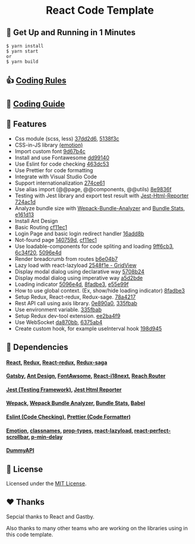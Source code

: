 <h1 align="center">
  React Code Template
</h1>

## 🚀 Get Up and Running in 1 Minutes

   ```shell
   $ yarn install
   $ yarn start
   or
   $ yarn build

   ```

## 👍 [Coding Rules](https://github.com/vuthaiduy1990/react-code-template/blob/master/CodingRules.md)

## 🔨 [Coding Guide](https://github.com/vuthaiduy1990/react-code-template/blob/master/CodingGuides.md)

## 📌 Features

* Css module (scss, less) [37dd2d6](https://github.com/vuthaiduy1990/react-code-template/commit/37dd2d669c3ee9f4e917261b0fda83c9009cf3f5), [5138f3c](https://github.com/vuthaiduy1990/react-code-template/commit/5138f3cfd725ec9af855f9a8bd0f3ca966dbee57)
* CSS-in-JS library [(emotion)](https://emotion.sh)
* Import custom font [9d67b4c](https://github.com/vuthaiduy1990/react-code-template/commit/9d67b4ce25cb594ebcd3aee775afc732961098e1)
* Install and use Fontawesome [dd99140](https://github.com/vuthaiduy1990/react-code-template/commit/dd99140301a3cbcaf39d0d2067f19face20fe049)
* Use Eslint for code checking [463dc53](https://github.com/vuthaiduy1990/react-code-template/commit/463dc5364ddfef7ded9368e644b4121b43e14580)
* Use Prettier for code formatting
* Integrate with Visual Studio Code
* Support internationalization [274ce61](https://github.com/vuthaiduy1990/react-code-template/commit/274ce6174475a5a595c8d8d5f6052e79a678b287)
* Use alias import (@@page, @@components, @@utils) [8e9836f](https://github.com/vuthaiduy1990/react-code-template/commit/8e9836f06511eea48258632653bb2ffa21da2955)
* Testing with Jest library and export test result with [Jest-Html-Reporter](https://github.com/Hargne/jest-html-reporter#readme) [724ac1d](https://github.com/vuthaiduy1990/react-code-template/commit/724ac1d6dc84d54bd5490965d26058e38b6cfc94)
* Analyze bundle size with [Wepack-Bundle-Analyzer](https://www.npmjs.com/package/webpack-bundle-analyzer) and [Bundle Stats](https://github.com/relative-ci/bundle-stats/tree/master/packages/cli#readme), [e161d13](https://github.com/vuthaiduy1990/react-code-template/commit/e161d132a0e475e07aa64bc2103fec8a18202eb7)
* Install Ant Design
* Basic Routing [cf11ec1](https://github.com/vuthaiduy1990/react-code-template/commit/cf11ec16ee80da47ed6ae1fce7d47df48ed33995)
* Login Page and basic login redirect handler [16add8b](https://github.com/vuthaiduy1990/react-code-template/commit/16add8b89ff79a8d6263ef6d991bf84aa565c120)
* Not-found page [140759d](https://github.com/vuthaiduy1990/react-code-template/commit/140759d82e34ebf3f8754d72cd97650b21ebf231), [cf11ec1](https://github.com/vuthaiduy1990/react-code-template/commit/cf11ec16ee80da47ed6ae1fce7d47df48ed33995)
* Use loadable-components for code spliting and loading [9ff6cb3](https://github.com/vuthaiduy1990/react-code-template/commit/9ff6cb3dae811e42c8012729ab99a1cb6add143f), [6c34f20](https://github.com/vuthaiduy1990/react-code-template/commit/6c34f2068ec517f49bff62d0ea005c24f615de27), [5096e4d](https://github.com/vuthaiduy1990/react-code-template/commit/5096e4d694e102a2b4ca6882c13dba9df44fe196)
* Render breadcrumb from routes [b6e04b7](https://github.com/vuthaiduy1990/react-code-template/commit/b6e04b746564bdc99bc6682566cb30f944102269)
* Lazy load with react-lazyload [2548f1e - GridView](https://github.com/vuthaiduy1990/react-code-template/commit/2548f1e78af94e981fcea2ccafadb253f10ecaa5)
* Display modal dialog using declarative way [5708b24](https://github.com/vuthaiduy1990/react-code-template/commit/5708b24d7c59fade1308528b698908d74147a370)
* Display modal dialog using imperative way [a5d2bde](https://github.com/vuthaiduy1990/react-code-template/commit/a5d2bde0696105c7b5cb88d5800ea4c7ea3e81a7)
* Loading indicator [5096e4d](https://github.com/vuthaiduy1990/react-code-template/commit/5096e4d694e102a2b4ca6882c13dba9df44fe196), [8fadbe3](https://github.com/vuthaiduy1990/react-code-template/commit/8fadbe38ea0fc41eceb26f0dbb00f9ed0c149526), [e55e99f](https://github.com/vuthaiduy1990/react-code-template/commit/e55e99f36e0c0f09b8f507eabbd6b168d5305240)
* How to use global context. (Ex, show/hide loading indicator) [8fadbe3](https://github.com/vuthaiduy1990/react-code-template/commit/8fadbe38ea0fc41eceb26f0dbb00f9ed0c149526)
* Setup Redux, React-redux, Redux-sage. [78a4217](https://github.com/vuthaiduy1990/react-code-template/commit/78a421729a74a861788afe04e445bb86e2d6cbd6)
* Rest API call using axis library. [0e890a0](https://github.com/vuthaiduy1990/react-code-template/commit/0e890a0eaf23e9c5b5762b08683be1bc61976e9c), [335fbab](https://github.com/vuthaiduy1990/react-code-template/commit/335fbab040bf448a6bdf9dee0b5b91697d060c64)
* Use environment variable. [335fbab](https://github.com/vuthaiduy1990/react-code-template/commit/335fbab040bf448a6bdf9dee0b5b91697d060c64)
* Setup Redux dev-tool extension. [ee2ba4f9](https://github.com/vuthaiduy1990/react-code-template/commit/ee2ba4f9404c42e614b2df22d0391b9f93350be8)
* Use WebSocket [da870bb](https://github.com/vuthaiduy1990/react-code-template/commit/da870bbd7db394f7955779e800277a41b6e88ff7), [6375ab4](https://github.com/vuthaiduy1990/react-code-template/commit/6375ab4c23b0344d7681353c669edee993d325f0)
* Create custom hook, for example useInterval hook [198d945](https://github.com/vuthaiduy1990/react-code-template/commit/198d94536c1bd784407e85e0854daecc2731a12d)

## 🔗 Dependencies

#### [React](https://reactjs.org/), [Redux](https://redux.js.org/), [React-redux](https://react-redux.js.org/), [Redux-saga](https://react-redux.js.org/)
#### [Gatsby](https://www.gatsbyjs.org/), [Ant Design](https://ant.design/), [FontAwsome](https://fontawesome.com/), [React-i18next](https://react.i18next.com/), [Reach Router](https://reach.tech/router)
#### [Jest (Testing Framework)](https://jestjs.io/), [Jest Html Reporter](https://github.com/Hargne/jest-html-reporter#readme)
#### [Wepack](https://webpack.js.org/), [Wepack Bundle Analyzer](https://www.npmjs.com/package/webpack-bundle-analyzer), [Bundle Stats](https://github.com/relative-ci/bundle-stats/tree/master/packages/cli#readme), [Babel](https://babeljs.io/)
#### [Eslint (Code Checking)](https://eslint.org/), [Prettier (Code Formatter)](https://prettier.io/)
#### [Emotion](https://emotion.sh), [classnames](https://github.com/JedWatson/classnames), [prop-types](https://github.com/facebook/prop-types), [react-lazyload](https://github.com/twobin/react-lazyload), [react-perfect-scrollbar](https://github.com/goldenyz/react-perfect-scrollbar), [p-min-delay](https://github.com/sindresorhus/p-min-delay)
#### [DummyAPI](http://dummy.restapiexample.com/)

## :memo: License

Licensed under the [MIT License](./LICENSE).

## ❤️ Thanks

Sepcial thanks to React and Gastby.

Also thanks to many other teams who are working on the libraries using in this code template.
